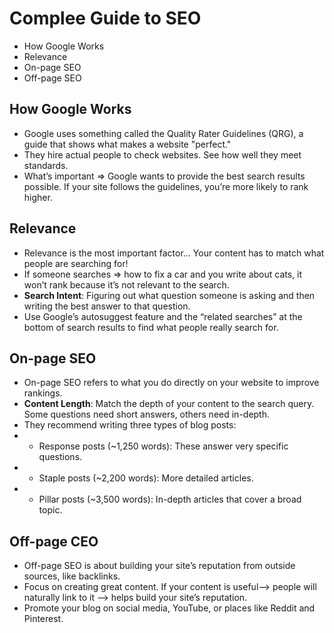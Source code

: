 # Complee Guide to SEO

- How Google Works
- Relevance 
- On-page SEO
- Off-page SEO

## How Google Works
- Google uses something called the Quality Rater Guidelines (QRG), a guide that shows what makes a website "perfect."
- They hire actual people to check websites. See how well they meet standards.
- What’s important => Google wants to provide the best search results possible. If your site follows the guidelines, you’re more likely to rank higher.

## Relevance
- Relevance is the most important factor... Your content has to match what people are searching for!
- If someone searches => how to fix a car and you write about cats, it won’t rank because it’s not relevant to the search.
- **Search Intent**: Figuring out what question someone is asking and then writing the best answer to that question.
- Use Google’s autosuggest feature and the “related searches” at the bottom of search results to find what people really search for.

## On-page SEO
- On-page SEO refers to what you do directly on your website to improve rankings.
- **Content Length**: Match the depth of your content to the search query. Some questions need short answers, others need in-depth.
- They recommend writing three types of blog posts:
- - Response posts (~1,250 words): These answer very specific questions.
- - Staple posts (~2,200 words): More detailed articles.
- - Pillar posts (~3,500 words): In-depth articles that cover a broad topic.

## Off-page CEO
- Off-page SEO is about building your site’s reputation from outside sources, like backlinks.
- Focus on creating great content. If your content is useful--> people will naturally link to it --> helps build your site’s reputation.
- Promote your blog on social media, YouTube, or places like Reddit and Pinterest.